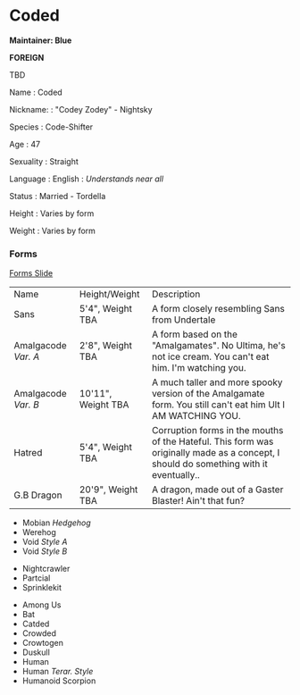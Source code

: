 # Coded



<tldr>

**Maintainer: Blue**

**FOREIGN**

TBD
</tldr>

<tabs>
<tab id="information" title="General Information">

Name
: Coded

Nickname:
: "Codey Zodey" - Nightsky

Species
: Code-Shifter

Age
: 47

Sexuality
: Straight

Language
: English
: _Understands near all_

Status
: Married - Tordella

Height
: Varies by form

Weight
: Varies by form

</tab>
</tabs>

### Forms

[Forms Slide](https://docs.google.com/presentation/d/1FA_0Wax6TaCDa4aAaRdN3WsSzEx0_NW4CM26TPP0ppc/edit#slide=id.g31a71e86583_0_11)

<tabs>
<tab id="NatWorld_UT" title="Undertale Multiverse">

<table>
    <tr>
        <td>Name</td>
        <td>Height/Weight</td>
        <td>Description</td>
    </tr>
    <tr>
        <td>Sans</td>
        <td>5'4", Weight TBA</td>
        <td>A form closely resembling Sans from Undertale</td>
    </tr>
    <tr>
        <td>Amalgacode <i>Var. A</i></td>
        <td>2'8", Weight TBA</td>
        <td>A form based on the "Amalgamates". No Ultima, he's not ice cream. You can't eat him. I'm watching you.</td>
    </tr>
    <tr>
        <td>Amalgacode <i>Var. B</i></td>
        <td>10'11", Weight TBA</td>
        <td>A much taller and more spooky version of the Amalgamate form. You still can't eat him Ult I AM WATCHING YOU.</td>
    </tr>
    <tr>
        <td>Hatred</td>
        <td>5'4", Weight TBA</td>
        <td>Corruption forms in the mouths of the Hateful. This form was originally made as a concept, I should do something with it eventually.. </td>
    </tr>
    <tr>
        <td>G.B Dragon</td>
        <td>20'9", Weight TBA</td>
        <td>A dragon, made out of a Gaster Blaster! Ain't that fun?</td>
    </tr>
</table>
</tab>
<tab id="NatWorld_SH/V" title="S.T.H/Void">

* Mobian *Hedgehog*
* Werehog
* Void *Style A*
* Void *Style B*

</tab>
<tab id="NatWorld_KP/TCS/SM" title="KP/TCS/Sprink.Mega">

* Nightcrawler
* Partcial
* Sprinklekit
</tab>
<tab id="NatWorld_Ext." title="Extras">

* Among Us
* Bat
* Catded
* Crowded
* Crowtogen
* Duskull
* Human
* Human *Terar. Style*
* Humanoid Scorpion
</tab>
</tabs>